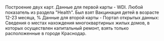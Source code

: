 Построение двух карт.
Данные для первой карты - WDI. Любой показатель из раздела "Health". Был взят Вакцинация детей в возрасте 12-23 месяца, %
Данные для второй карты - Портал открытых данных: Сведения о местах нахождения многоквартирных жилых домов, в которых
осуществлен капитальный ремонт, взять только расположенные в городе Краснодар.
